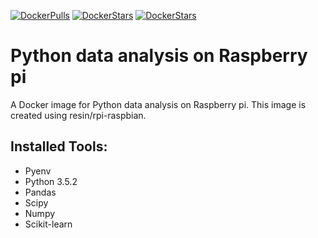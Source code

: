 [![DockerPulls](https://img.shields.io/docker/pulls/avikdatta/python_data.svg)](https://registry.hub.docker.com/u/avikdatta/python_data/)
[![DockerStars](https://img.shields.io/docker/stars/avikdatta/python_data.svg)](https://registry.hub.docker.com/u/avikdatta/python_data/)
[![DockerStars](https://img.shields.io/docker/automated/avikdatta/python_data.svg)](https://registry.hub.docker.com/u/avikdatta/python_data/)
# Python data analysis on Raspberry pi

A Docker image for Python data analysis on Raspberry pi. This image is created using resin/rpi-raspbian.

## Installed Tools:
 * Pyenv
 * Python 3.5.2
 * Pandas
 * Scipy
 * Numpy
 * Scikit-learn
